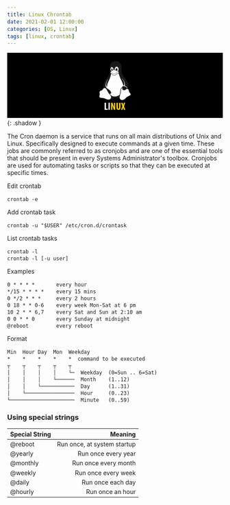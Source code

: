 ```yaml
---
title: Linux Chrontab
date: 2021-02-01 12:00:00
categories: [OS, Linux]
tags: [linux, crontab]
---
```

<script defer data-domain="senad-d.github.io" src="https://plus.seki.ink/js/script.js"></script>

![](https://github.com/senad-d/senad-d.github.io/blob/main/_media/images/linux-banner.png?raw=true){: .shadow }

The Cron daemon is a service that runs on all main distributions of Unix and Linux. Specifically designed to execute commands at a given time. These jobs are commonly referred to as cronjobs and are one of the essential tools that should be present in every Systems Administrator's toolbox. Cronjobs are used for automating tasks or scripts so that they can be executed at specific times.

Edit crontab
```shell
crontab -e
```

Add crontab task
```shell
crontab -u "$USER" /etc/cron.d/crontask
```

List crontab tasks
```shell
crontab -l
crontab -l [-u user]
```

Examples
```shell
0 * * * *	    every hour
*/15 * * * *	every 15 mins
0 */2 * * *	    every 2 hours
0 18 * * 0-6	every week Mon-Sat at 6 pm
10 2 * * 6,7	every Sat and Sun at 2:10 am
0 0 * * 0	    every Sunday at midnight
@reboot	        every reboot
```

Format
```shell
Min  Hour Day  Mon  Weekday
*    *    *    *    *  command to be executed
┬    ┬    ┬    ┬    ┬
│    │    │    │    └─  Weekday  (0=Sun .. 6=Sat)
│    │    │    └──────  Month    (1..12)
│    │    └───────────  Day      (1..31)
│    └────────────────  Hour     (0..23)
└─────────────────────  Minute   (0..59)
```

### Using special strings
| Special String |                     Meaning |
| -------------- | ---------------------------:|
| @reboot        | Run once, at system startup |
| @yearly        |         Run once every year |
| @monthly       |        Run once every month |
| @weekly        |         Run once every week |
| @daily         |           Run once each day |
| @hourly        |            Run once an hour |